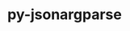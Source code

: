 ---
title: "py-jsonargparse"
layout: cache
categories: [package, develop-2024-11-03]
meta: {"versions": ["4.28.0"], "compilers": ["apple-clang@=15.0.0", "gcc@=13.2.0"], "oss": ["ubuntu24.04", "ventura"], "platforms": ["darwin", "linux"], "targets": ["aarch64", "x86_64_v3"], "stacks": ["ml-darwin-aarch64-mps", "ml-linux-aarch64-cpu", "ml-linux-aarch64-cuda", "ml-linux-x86_64-cpu", "ml-linux-x86_64-cuda", "root"], "num_specs": 3, "num_specs_by_stack": {"root": 3, "ml-darwin-aarch64-mps": 1, "ml-linux-aarch64-cuda": 1, "ml-linux-aarch64-cpu": 1, "ml-linux-x86_64-cpu": 1, "ml-linux-x86_64-cuda": 1}}
spec_details: [{"hash": "vtf3a4zxuvbtewu6pqxkqsjoqpsvh4id", "compiler": "apple-clang@=15.0.0", "versions": ["4.28.0"], "os": "ventura", "platform": "darwin", "target": "aarch64", "variants": ["build_system=python_pip", "+signatures"], "stacks": ["root", "ml-darwin-aarch64-mps"], "size": "-", "tarball": "https://binaries.spack.io/develop-2024-11-03/build_cache/darwin-ventura-aarch64/apple-clang-15.0.0/py-jsonargparse-4.28.0/darwin-ventura-aarch64-apple-clang-15.0.0-py-jsonargparse-4.28.0-vtf3a4zxuvbtewu6pqxkqsjoqpsvh4id.spack"}, {"hash": "ndu5pitokfbokis7wxxmslwdzxiitflh", "compiler": "gcc@=13.2.0", "versions": ["4.28.0"], "os": "ubuntu24.04", "platform": "linux", "target": "aarch64", "variants": ["build_system=python_pip", "+signatures"], "stacks": ["ml-linux-aarch64-cuda", "ml-linux-aarch64-cpu", "root"], "size": "-", "tarball": "https://binaries.spack.io/develop-2024-11-03/build_cache/linux-ubuntu24.04-aarch64/gcc-13.2.0/py-jsonargparse-4.28.0/linux-ubuntu24.04-aarch64-gcc-13.2.0-py-jsonargparse-4.28.0-ndu5pitokfbokis7wxxmslwdzxiitflh.spack"}, {"hash": "oekdnmooccqmcsf6y3fyw4vgsyqlg5k3", "compiler": "gcc@=13.2.0", "versions": ["4.28.0"], "os": "ubuntu24.04", "platform": "linux", "target": "x86_64_v3", "variants": ["build_system=python_pip", "+signatures"], "stacks": ["ml-linux-x86_64-cpu", "ml-linux-x86_64-cuda", "root"], "size": "-", "tarball": "https://binaries.spack.io/develop-2024-11-03/build_cache/linux-ubuntu24.04-x86_64_v3/gcc-13.2.0/py-jsonargparse-4.28.0/linux-ubuntu24.04-x86_64_v3-gcc-13.2.0-py-jsonargparse-4.28.0-oekdnmooccqmcsf6y3fyw4vgsyqlg5k3.spack"}]
---